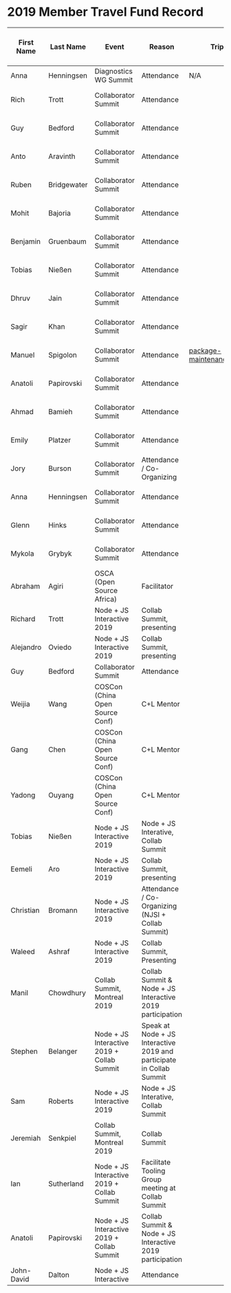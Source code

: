 # 2019 Member Travel Fund Record

First Name | Last Name | Event | Reason | Trip Report | Location | Travel Dates | Amount Requested: | Pull Request date | Pull Request link | Date Expense report sent | Amount of Expense Report | Date Sent to Finance | Date approved through Bill.com | Bill.com Amount approved for reimbursement
-|-|-|-|-|-|-|-|-|-|-|-|-|-|-
Anna | Henningsen | Diagnostics WG Summit | Attendance | N/A | Munich |6 Mar – 9 Mar 2019 | 252.68 € | 21 Jan 2019 | https://github.com/nodejs/admin/pull/295 ||$288.56|22 Mar 2019||$288.56
Rich | Trott | Collaborator Summit | Attendance || Berlin | 30 May - 31 May 2019 | US $1404.12 | 8 Mar 2019 | https://github.com/nodejs/admin/pull/309 ||$1,404.12|2 Jul 2019|12 Jul 2019|$1404.12
Guy | Bedford | Collaborator Summit | Attendance || Berlin |30 May - 31 May 2019 | $1185 USD | 13 March 2019 |||$1,185.16|20 Jun 2019|23 Jun 2019| $1,185.16
Anto | Aravinth | Collaborator Summit | Attendance || Berlin | 30 May - 31 May 2019 | 1300 USD | 21 March 2019 |||$1,027.77|20 Jun 2019|23 Jun 2019 | $1,027.77
Ruben | Bridgewater | Collaborator Summit | Attendance || Berlin | 30 May - 31 May 2019 | 650 € | 28 March 2019 | https://github.com/nodejs/admin/pull/322 |||||
Mohit | Bajoria | Collaborator Summit | Attendance || Berlin | 30 May - 31 May 2019 | 1651 USD | 28 March 2019 | https://github.com/nodejs/admin/pull/323 ||$1,594|27 Jun 2019|12 Jul 2019|$1,594
Benjamin | Gruenbaum | Collaborator Summit | Attendance | | Berlin | 30 May - 31 May 2019 | 800 USD | 28 March 2019 |||$800|28 Jun 2019|12 Jul 2019|$800
Tobias | Nießen | Collaborator Summit | Attendance || Berlin | 30 May - 31 May 2019 | 500 € | 9 April 2019 | https://github.com/nodejs/admin/pull/333 ||$558.33|27 Jun 2019|12 Jul 2019|$558.33
Dhruv | Jain | Collaborator Summit | Attendance || Berlin | 30 May - 31 May 2019 | 2000 USD | 5 April 2019 | https://github.com/nodejs/admin/pull/331 ||$1,817.03|26 Jun 2019|12 Jul 2019|$1,817.03
Sagir | Khan | Collaborator Summit | Attendance || Berlin | 30 May - 31 May 2019 | 1600 USD | 4 April 2019 | https://github.com/nodejs/admin/pull/329 ||Withdrawn|N/A|N/A|N/A
Manuel | Spigolon | Collaborator Summit | Attendance | [package-maintenance/issues/189](https://github.com/nodejs/package-maintenance/issues/189#issuecomment-498441587) | Berlin | 29 May - 02 Jun 2019 | 250€ | 20 April 2019 | https://github.com/nodejs/admin/pull/347 |08 Jun 2019|$246|26 Jun 2019|12 Jul 2019|$250
Anatoli | Papirovski| Collaborator Summit | Attendance || Berlin | 30 May - 31 May 2019 | US $1600 | 22 Apr 2019 | https://github.com/nodejs/admin/pull/348 ||$1,515.66|9 Jul 2019|12 Jul 2019|$1,516.66
Ahmad | Bamieh | Collaborator Summit | Attendance || Berlin | 30 May - 31 May 2019 | 1200 USD | 10 April 2019 | https://github.com/nodejs/admin/pull/335 ||Withdrawn|N/A|N/A|N/A
Emily | Platzer | Collaborator Summit | Attendance || Berlin | 30 May - 31 May 2019 | US $1620 | 14 April 2019 | https://github.com/nodejs/admin/pull/340 ||$1,616.34|20 Jun 2019|23 Jun 2019|$1,616.34
Jory | Burson| Collaborator Summit | Attendance / Co-Organizing || Berlin | 28 May - 1 June 2019 | US $1761.14 | 24 Apr 2019 | |15 Aug 2019|$1,761.19|15 Aug 2019|16 Aug 2019|$1,761.19
Anna | Henningsen | Collaborator Summit | Attendance || Berlin | 30 May - 31 May 2019 | 257.25€ | 29 Apr 2019 | ||286.45|26 Jun 2019|12 Jul 2019|$300
Glenn | Hinks | Collaborator Summit | Attendance || Berlin | 30 May - 31 May 2019 | US $1660 | 25 Apr 2019 |||Withdrawn|N/A|N/A|N/A
Mykola | Grybyk | Collaborator Summit | Attendance || Berlin | 30 May - 31 May 2019 | 320.57€ | 2 May 2019 | ||27 Jun 2019|€320.57|12 Jul 2019|$365
Abraham | Agiri | OSCA (Open Source Africa) | Facilitator || Lagos NG | 1 - 4 August 2019 | $476.72 | 24 July, 2019 | |19 Aug 2019|$476.72|19 Aug 2019|9 Sep 2019|$476.72
Richard | Trott | Node + JS Interactive 2019 | Collab Summit, presenting | | Montreal (Canada) | December 10 - 16 | $1750 | August 10 2019 | https://github.com/nodejs/admin/pull/401 | | | | |
Alejandro | Oviedo | Node + JS Interactive 2019 | Collab Summit, presenting | | Montreal (Canada) | December 10 - 16 | $1650 | October 4 2019 | https://github.com/nodejs/admin/pull/418 | | | | |
Guy | Bedford | Collaborator Summit | Attendance | | Montreal (Canada) | December 12 - 15 | $577.53 CAD | October 5 2019 | | | | | |
Weijia | Wang | COSCon (China Open Source Conf) | C+L Mentor | | Shanghai | November 2-3 | $550 | October 22 2019 | | | | | |
Gang | Chen | COSCon (China Open Source Conf) | C+L Mentor | | Shanghai | November 2-3 | $530 | October 22 2019 | | | | | |
Yadong | Ouyang | COSCon (China Open Source Conf) | C+L Mentor | | Shanghai | November 2-3 | $400 | October 23 2019 | | | | | |
Tobias | Nießen | Node + JS Interactive 2019 | Node + JS Interative, Collab Summit | | Montreal (Canada) | December 10 - 15 | USD 1550 | November 6 2019 | https://github.com/nodejs/admin/pull/437 | | | | |
Eemeli | Aro | Node + JS Interactive 2019 | Collab Summit, presenting | | Montreal (Canada) | December 10 - 14 | 670 USD | November 1 2019 | | | | | |
Christian | Bromann | Node + JS Interactive 2019 | Attendance / Co-Organizing (NJSI + Collab Summit) | | Montreal (Canada) | December 9 - 15 | 1.133,32 USD | November 9 2019 | https://github.com/nodejs/admin/pull/439 | | | | |
Waleed | Ashraf | Node + JS Interactive 2019 | Collab Summit, Presenting | | Montreal (Canada) | December 10 - 15 | $1700 | November 06 2019 | https://github.com/nodejs/admin/pull/436 | | | | |
Manil | Chowdhury | Collab Summit, Montreal 2019 | Collab Summit & Node + JS Interactive 2019 participation | | Montreal QC, Canada) | 2019-12-10 to 2019-12-15 | USD 1768.16 | 2019-11-10 | https://github.com/nodejs/admin/pull/440 | | | | |
Stephen | Belanger | Node + JS Interactive 2019 + Collab Summit | Speak at Node + JS Interactive 2019 and participate in Collab Summit | | Montreal QC, Canada | 2019-12-10 to 2019-12-15 | CAD 1500 | 2019-11-18 | https://github.com/nodejs/admin/pull/441 | | | | |
Sam | Roberts | Node + JS Interactive 2019 | Node + JS Interative, Collab Summit | | Montreal (Canada) | December 10 - 15 | CAD 600 | November 19 2019 | https://github.com/nodejs/admin/pull/444 | | | | |
Jeremiah | Senkpiel | Collab Summit, Montreal 2019 | Collab Summit | | Montreal (Canada) | December 12 - 15 | CAD 1100 | November 30 2019 | https://github.com/nodejs/admin/pull/REPLACEME | | | | |
Ian | Sutherland | Node + JS Interactive 2019 + Collab Summit | Facilitate Tooling Group meeting at Collab Summit | | Montreal QC, Canada | 2019-12-10 to 2019-12-15 | CAD 1649.39 | 2019-11-25 | https://github.com/nodejs/admin/pull/446 | | | | |
Anatoli | Papirovski | Node + JS Interactive 2019 + Collab Summit | Collab Summit & Node + JS Interactive 2019 participation | | Montreal QC, Canada | 2019-12-11 to 2019-12-15 | US$ 1203.00 | 2019-12-02 | https://github.com/nodejs/admin/pull/448 | | | | |
John-David | Dalton | Node + JS Interactive | Attendance | | Montreal (Canada) | December 11-15 | $519 | December 10 2019 | https://github.com/nodejs/admin/pull/450 | | | | |
